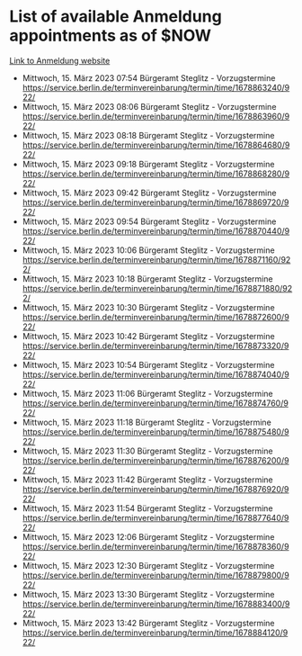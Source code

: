 # List of available Anmeldung appointments as of $NOW
[Link to Anmeldung website](https://service.berlin.de/terminvereinbarung/termin/tag.php?termin=1&anliegen[]=120686&dienstleisterlist=122210,122217,327316,122219,327312,122227,327314,122231,327346,122243,327348,122254,122252,329742,122260,329745,122262,329748,122271,327278,122273,327274,122277,327276,330436,122280,327294,122282,327290,122284,327292,122291,327270,122285,327266,122286,327264,122296,327268,150230,329760,122297,327286,122294,327284,122312,329763,122314,329775,122304,327330,122311,327334,122309,327332,317869,122281,327352,122279,329772,122283,122276,327324,122274,327326,122267,329766,122246,327318,122251,327320,122257,327322,122208,327298,122226,327300&herkunft=http%3A%2F%2Fservice.berlin.de%2Fdienstleistung%2F120686%2F)
- Mittwoch, 15. März 2023 07:54 Bürgeramt Steglitz - Vorzugstermine https://service.berlin.de/terminvereinbarung/termin/time/1678863240/922/
- Mittwoch, 15. März 2023 08:06 Bürgeramt Steglitz - Vorzugstermine https://service.berlin.de/terminvereinbarung/termin/time/1678863960/922/
- Mittwoch, 15. März 2023 08:18 Bürgeramt Steglitz - Vorzugstermine https://service.berlin.de/terminvereinbarung/termin/time/1678864680/922/
- Mittwoch, 15. März 2023 09:18 Bürgeramt Steglitz - Vorzugstermine https://service.berlin.de/terminvereinbarung/termin/time/1678868280/922/
- Mittwoch, 15. März 2023 09:42 Bürgeramt Steglitz - Vorzugstermine https://service.berlin.de/terminvereinbarung/termin/time/1678869720/922/
- Mittwoch, 15. März 2023 09:54 Bürgeramt Steglitz - Vorzugstermine https://service.berlin.de/terminvereinbarung/termin/time/1678870440/922/
- Mittwoch, 15. März 2023 10:06 Bürgeramt Steglitz - Vorzugstermine https://service.berlin.de/terminvereinbarung/termin/time/1678871160/922/
- Mittwoch, 15. März 2023 10:18 Bürgeramt Steglitz - Vorzugstermine https://service.berlin.de/terminvereinbarung/termin/time/1678871880/922/
- Mittwoch, 15. März 2023 10:30 Bürgeramt Steglitz - Vorzugstermine https://service.berlin.de/terminvereinbarung/termin/time/1678872600/922/
- Mittwoch, 15. März 2023 10:42 Bürgeramt Steglitz - Vorzugstermine https://service.berlin.de/terminvereinbarung/termin/time/1678873320/922/
- Mittwoch, 15. März 2023 10:54 Bürgeramt Steglitz - Vorzugstermine https://service.berlin.de/terminvereinbarung/termin/time/1678874040/922/
- Mittwoch, 15. März 2023 11:06 Bürgeramt Steglitz - Vorzugstermine https://service.berlin.de/terminvereinbarung/termin/time/1678874760/922/
- Mittwoch, 15. März 2023 11:18 Bürgeramt Steglitz - Vorzugstermine https://service.berlin.de/terminvereinbarung/termin/time/1678875480/922/
- Mittwoch, 15. März 2023 11:30 Bürgeramt Steglitz - Vorzugstermine https://service.berlin.de/terminvereinbarung/termin/time/1678876200/922/
- Mittwoch, 15. März 2023 11:42 Bürgeramt Steglitz - Vorzugstermine https://service.berlin.de/terminvereinbarung/termin/time/1678876920/922/
- Mittwoch, 15. März 2023 11:54 Bürgeramt Steglitz - Vorzugstermine https://service.berlin.de/terminvereinbarung/termin/time/1678877640/922/
- Mittwoch, 15. März 2023 12:06 Bürgeramt Steglitz - Vorzugstermine https://service.berlin.de/terminvereinbarung/termin/time/1678878360/922/
- Mittwoch, 15. März 2023 12:30 Bürgeramt Steglitz - Vorzugstermine https://service.berlin.de/terminvereinbarung/termin/time/1678879800/922/
- Mittwoch, 15. März 2023 13:30 Bürgeramt Steglitz - Vorzugstermine https://service.berlin.de/terminvereinbarung/termin/time/1678883400/922/
- Mittwoch, 15. März 2023 13:42 Bürgeramt Steglitz - Vorzugstermine https://service.berlin.de/terminvereinbarung/termin/time/1678884120/922/
